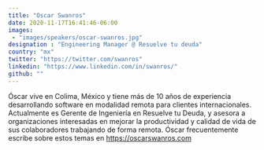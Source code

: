 ```yaml
---
title: "Oscar Swanros"
date: 2020-11-17T16:41:46-06:00
images:
 - "images/speakers/oscar-swanros.jpg"
designation : "Engineering Manager @ Resuelve tu deuda"
country: "mx"
twitter: "https://twitter.com/swanros"
linkedin: "https://www.linkedin.com/in/swanros/"
github: ""
---
```


Óscar vive en Colima, México y tiene más de 10 años de experiencia desarrollando software en modalidad remota para clientes internacionales. Actualmente es Gerente de Ingeniería en Resuelve tu Deuda, y asesora a organizaciones interesadas en mejorar la productividad y calidad de vida de sus colaboradores trabajando de forma remota. Óscar frecuentemente escribe sobre estos temas en https://oscarswanros.com 